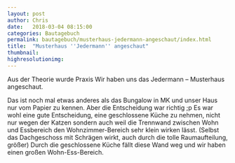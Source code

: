 ```yaml
---
layout: post
author: Chris
date:   2018-03-04 08:15:00
categories: Bautagebuch
permalink: bautagebuch/musterhaus-jedermann-angeschaut/index.html
title:  "Musterhaus ''Jedermann'' angeschaut"
thumbnail: 
highresolutionimg: 
---
```

Aus der Theorie wurde Praxis
Wir haben uns das Jedermann – Musterhaus angeschaut.
<!--more-->
Das ist noch mal etwas anderes als das Bungalow in MK und unser Haus nur vom Papier zu kennen.
Aber die Entscheidung war richtig ;p
Es war wohl eine gute Entscheidung, eine geschlossene Küche zu nehmen, nicht nur wegen der Katzen sondern auch weil die Trennwand zwischen Wohn und Essbereich den Wohnzimmer-Bereich sehr klein wirken lässt. (Selbst das Dachgeschoss mit Schrägen wirkt, auch durch die tolle Raumaufteilung, größer)
Durch die geschlossene Küche fällt diese Wand weg und wir haben einen großen Wohn-Ess-Bereich.